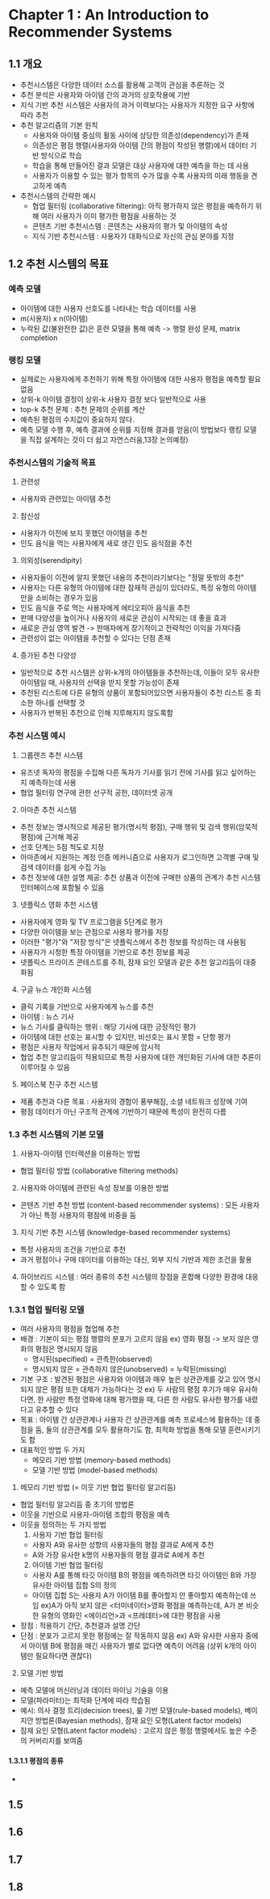 # Chapter 1 : An Introduction to Recommender Systems

## 1.1 개요

- 추천시스템은 다양한 데이터 소스를 활용해 고객의 관심을 추론하는 것
- 추천 분석은 사용자와 아이템 간의 과거의 상호작용에 기반
- 지식 기반 추천 시스템은 사용자의 과거 이력보다는 사용자가 지정한 요구 사항에 따라 추천
- 추천 알고리즘의 기본 원칙
  - 사용자와 아이템 중심의 활동 사이에 상당한 의존성(dependency)가 존재
  - 의존성은 평점 행렬(사용자와 아이템 간의 평점이 작성된 행렬)에서 데이터 기반 방식으로 학습
  - 학습을 통해 만들어진 결과 모델은 대상 사용자에 대한 예측을 하는 데 사용
  - 사용자가 이용할 수 있는 평가 항목의 수가 많을 수록 사용자의 미래 행동을 견고하게 예측
- 추천시스템의 간략한 예시
  - 협업 필터링 (collaborative filtering): 아직 평가하지 않은 평점을 예측하기 위해 여러 사용자가 이미 평가한 평점을 사용하는 것
  - 콘텐츠 기반 추천시스템 : 콘텐츠는 사용자의 평가 및 아이템의 속성
  - 지식 기반 추천시스템 : 사용자가 대화식으로 자신의 관심 분야를 지정

## 1.2 추천 시스템의 목표

### 예측 모델

- 아이템에 대한 사용자 선호도를 나타내는 학습 데이터를 사용
- m(사용자) x n(아이템)
- 누락된 값(불완전한 값)은 훈련 모델을 통해 예측 -> 행렬 완성 문제, matrix completion

### 랭킹 모델

- 실제로는 사용자에게 추천하기 위해 특정 아이템에 대한 사용자 평점을 예측할 필요 없음
- 상위-k 아이템 결정이 상위-k 사용자 결정 보다 일반적으로 사용
- top-k 추천 문제 : 추천 문제의 순위를 계산
- 예측된 평점의 수치값이 중요하지 않다.
- 예측 모델 수행 후, 예측 결과에 순위를 지정해 결과를 얻음(이 방법보다 랭킹 모델을 직접 설계하는 것이 더 쉽고 자연스러움,13장 논의예정)

### 추천시스템의 기술적 목표

1. 관련성

- 사용자와 관련있는 아이템 추천

2. 참신성

- 사용자가 이전에 보지 못했던 아이템을 추천
- 인도 음식을 먹는 사용자에게 새로 생긴 인도 음식점을 추천

3. 의외성(serendipity)

- 사용자들이 이전에 알지 못했던 내용의 추천이라기보다는 "정말 뜻밖의 추천"
- 사용자는 다른 유형의 아이템에 대한 잠재적 관심이 있더라도, 특정 유형의 아이템만을 소비하는 경우가 있음
- 인도 음식을 주로 먹는 사용자에게 에티오피아 음식을 추천
- 판매 다양성을 높이거나 사용자의 새로운 관심이 시작되는 데 좋을 효과
- 새로운 관심 영역 발견 -> 판매자에게 장기적이고 전략적인 이익을 가져다줌
- 관련성이 없는 아이템을 추천할 수 있다는 단점 존재

4. 증가된 추천 다양성

- 일반적으로 추천 시스템은 상위-k개의 아이템들을 추천하는데, 이들이 모두 유사한 아이템일 때, 사용자의 선택을 받지 못할 가능성이 존재
- 추천된 리스트에 다른 유형의 상품이 포함되어있으면 사용자들이 추천 리스트 중 최소한 하나를 선택할 것
- 사용자가 반복된 추천으로 인해 지루해지지 않도록함

### 추천 시스템 예시

1. 그룹렌즈 추천 시스템

- 유즈넷 독자의 평점을 수집해 다른 독자가 기사를 읽기 전에 기사를 읽고 싶어하는지 예측하는데 사용
- 협업 필터링 연구에 관한 선구적 공헌, 데이터셋 공개

2. 아마존 추천 시스템

- 추천 정보는 명시적으로 제공된 평가(명시적 평점), 구매 행위 및 검색 행위(암묵적 평점)에 근거해 제공
- 선호 단계는 5점 척도로 지정
- 아마존에서 지원하는 계정 인증 메커니즘으로 사용자가 로그인하면 고객별 구매 및 검색 데이터를 쉽게 수집 가능
- 추천 정보에 대한 설명 제공: 추천 상품과 이전에 구매한 상품의 관계가 추천 시스템 인터페이스에 포함될 수 있음

3. 넷플릭스 영화 추천 시스템

- 사용자에게 영화 및 TV 프로그램을 5단계로 평가
- 다양한 아이템을 보는 관점으로 사용자 평가를 저장
- 이러한 "평가"와 "저장 방식"은 넷플릭스에서 추천 정보를 작성하는 데 사용됨
- 사용자가 시청한 특정 아이템을 기반으로 추천 정보를 제공
- 넷플릭스 프라이즈 콘테스트를 주최, 잠재 요인 모델과 같은 추천 알고리듬이 대중화됨

4. 구글 뉴스 개인화 시스템

- 클릭 기록을 기반으로 사용자에게 뉴스를 추천
- 아이템 : 뉴스 기사
- 뉴스 기사를 클릭하는 행위 : 해당 기사에 대한 긍정적인 평가
- 아이템에 대한 선호는 표시할 수 있지만, 비선호는 표시 못함 = 단항 평가
- 평점은 사용자 작업에서 유추되기 때문에 암시적
- 협업 추천 알고리듬이 적용되므로 특정 사용자에 대한 개인화된 기사에 대한 추론이 이루어질 수 있음

5. 페이스북 친구 추천 시스템

- 제품 추천과 다른 목표 : 사용자의 경험이 풍부해짐, 소셜 네트워크 성장에 기여
- 평점 데이터가 아닌 구조적 관계에 기반하기 때문에 특성이 완전히 다름

### 1.3 추천 시스템의 기본 모델

1. 사용자-아이템 인터렉션을 이용하는 방법

- 협업 필터링 방법 (collaborative filtering methods)

2. 사용자와 아이템에 관련된 속성 정보를 이용한 방법

- 콘텐츠 기반 추천 방법 (content-based recommender systems)
  : 모든 사용자가 아닌 특정 사용자의 평점에 비중을 둠

3. 지식 기반 추천 시스템 (knowledge-based recommender systems)

- 특정 사용자의 조건을 기반으로 추천
- 과거 평점이나 구매 데이터를 이용하는 대신, 외부 지식 기반과 제한 조건을 활용

4. 하이브리드 시스템
   : 여러 종류의 추천 시스템의 장점을 혼합해 다양한 환경에 대응할 수 있도록 함

### 1.3.1 협업 필터링 모델

- 여러 사용자의 평점을 협업해 추천
- 배경 : 기본이 되는 평점 행렬의 분포가 고르지 않음
  ex) 영화 평점 -> 보지 않은 영화의 평점은 명시되지 않음
  - 명시된(specified) = 관측한(observed)
  - 명시되지 않은 = 관측하지 않은(unobserved) = 누락된(missing)
- 기본 구조 : 발견된 평점은 사용자와 아이템과 매우 높은 상관관계를 갖고 있어 명시되지 않은 평점 또한 대체가 가능하다는 것
  ex) 두 사람의 평점 후기가 매우 유사하다면, 한 사람만 특정 영화에 대해 평가했을 때, 다른 한 사람도 유사한 평가를 내렸다고 유추할 수 있다
- 목표 : 아이템 간 상관관계나 사용자 간 상관관계를 예측 프로세스에 활용하는 데 중점을 둠, 둘의 상관관계를 모두 활용하기도 함, 최적화 방법을 통해 모델 훈련시키기도 함
- 대표적인 방법 두 가지
  - 메모리 기반 방법 (memory-based methods)
  - 모델 기반 방법 (model-based methods)

1. 메모리 기반 방법 (= 이웃 기반 협업 필터링 알고리듬)

- 협업 필터링 알고리듬 중 초기의 방법론
- 이웃을 기반으로 사용자-아이템 조합의 평점을 예측
- 이웃을 정의하는 두 가지 방법
  1. 사용자 기반 협업 필터링
  - 사용자 A와 유사한 성향의 사용자들의 평점 결과로 A에게 추천
  - A와 가장 유사한 k명의 사용자들의 평점 결과로 A에게 추천
  2. 아이템 기반 협업 필터링
  - 사용자 A를 통해 타깃 아이템 B의 평점을 예측하려면 타깃 아이템인 B와 가장 유사한 아이템 집합 S의 정의
  - 아이템 집합 S는 사용자 A가 아이템 B를 좋아할지 안 좋아할지 예측하는데 쓰임
    ex)A가 아직 보지 않은 <터미네이터>영화 평점을 예측하는데, A가 본 비슷한 유형의 영화인 <에이리언>과 <프레데터>에 대한 평점을 사용
- 장점 : 적용하기 간단, 추천결과 설명 간단
- 단점 : 분포가 고르지 못한 평점에는 잘 작동하지 않음
  ex) A와 유사한 사용자 중에서 아이템 B에 평점을 매긴 사용자가 별로 없다면 예측이 어려움 (상위 k개의 아이템만 필요하다면 괜찮다)

2. 모델 기반 방법

- 예측 모델에 머신러닝과 데이터 마이닝 기술을 이용
- 모델(파라미터)는 최적화 단계에 따라 학습됨
- 예시: 의사 결정 트리(decision trees), 룰 기반 모델(rule-based models), 베이지안 방법론(Bayesian methods), 잠재 요인 모형(Latent factor models)
- 잠재 요인 모형(Latent factor models) : 고르지 않은 평점 행렬에서도 높은 수준의 커버리지를 보여줌

#### 1.3.1.1 평점의 종류

-

## 1.5

## 1.6

## 1.7

## 1.8
